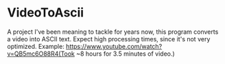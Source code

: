 # VideoToAscii
A project I've been meaning to tackle for years now, this program converts a video into ASCII text. Expect high processing times, since it's not very optimized. Example: https://www.youtube.com/watch?v=QB5mc6O88R4(Took ~8 hours for 3.5 minutes of video.)
